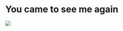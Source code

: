 # You came to see me again

![](https://komarev.com/ghpvc/?username=UniqueDing)

<p align="left">
    <a href="https://github.com/anuraghazra/github-readme-stats"><img alt="" src="https://github-readme-stats.vercel.app/api?username=UniqueDing&show_icons=true"/></a>
    <a href="https://github.com/anuraghazra/github-readme-stats"><img alt="" src="https://github-readme-stats.vercel.app/api/top-langs/?username=UniqueDing&layout=compact"/></a>
    <!--&hide=HTML,CSS,Rich Text Format-->
</p>
